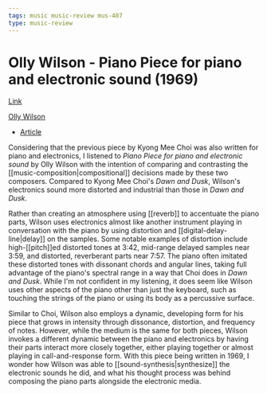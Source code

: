 ```yaml
---
tags: music music-review mus-407
type: music-review
---
```


# Olly Wilson - Piano Piece for piano and electronic sound (1969)

[Link](https://www.youtube.com/watch?v=ib6-Ytte1k8)

[Olly Wilson](https://music.berkeley.edu/olly-wilson-1937-2018/)

- [Article](https://www.oberlin.edu/news/composer-olly-wilson-founding-father-electronic-music-oberlin-dies-80)

Considering that the previous piece by Kyong Mee Choi was also written for piano and electronics, I listened to _Piano Piece for piano and electronic sound_ by Olly Wilson with the intention of comparing and contrasting the [[music-composition|compositional]] decisions made by these two composers. Compared to Kyong Mee Choi's _Dawn and Dusk_, Wilson's electronics sound more distorted and industrial than those in _Dawn and Dusk_.

Rather than creating an atmosphere using [[reverb]] to accentuate the piano parts, Wilson uses electronics almost like another instrument playing in conversation with the piano by using distortion and [[digital-delay-line|delay]] on the samples. Some notable examples of distortion include high-[[pitch]]ed distorted tones at 3:42, mid-range delayed samples near 3:59, and distorted, reverberant parts near 7:57. The piano often imitated these distorted tones with dissonant chords and angular lines, taking full advantage of the piano's spectral range in a way that Choi does in _Dawn and Dusk_. While I'm not confident in my listening, it does seem like Wilson uses other aspects of the piano other than just the keyboard, such as touching the strings of the piano or using its body as a percussive surface.

Similar to Choi, Wilson also employs a dynamic, developing form for his piece that grows in intensity through dissonance, distortion, and frequency of notes. However, while the medium is the same for both pieces, Wilson invokes a different dynamic between the piano and electronics by having their parts interact more closely together, either playing together or almost playing in call-and-response form. With this piece being written in 1969, I wonder how Wilson was able to [[sound-synthesis|synthesize]] the electronic sounds he did, and what his thought process was behind composing the piano parts alongside the electronic media.
